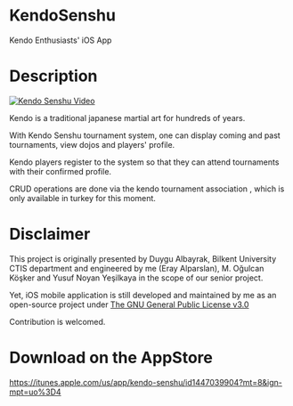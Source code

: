 # KendoSenshu
Kendo Enthusiasts' iOS App

# Description

[![Kendo Senshu Video](https://resmim.net/f/V37YZS.png)](https://www.youtube.com/watch?v=010-uqUjGhM)

Kendo is a traditional japanese martial art for hundreds of years. 

With Kendo Senshu tournament system, one can display coming and past tournaments, view dojos and players' profile.

Kendo players register to the system so that they can attend tournaments with their confirmed profile.

CRUD operations are done via the kendo tournament association , which is only available in turkey for this moment.


# Disclaimer

This project is originally presented by Duygu Albayrak, Bilkent University CTIS department and engineered by me (Eray Alparslan),
M. Oğulcan Köşker and Yusuf Noyan Yeşilkaya in the scope of our senior project.

Yet, iOS mobile application is still developed and maintained by me as an open-source project under <a href="https://www.gnu.org/licenses/gpl-3.0.en.html" target="_blank">The GNU General Public License v3.0</a>


Contribution is welcomed.


# Download on the AppStore

https://itunes.apple.com/us/app/kendo-senshu/id1447039904?mt=8&ign-mpt=uo%3D4
